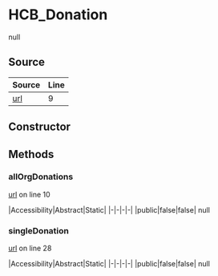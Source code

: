 # HCB_Donation

null
## Source
|Source|Line|
|-|-|
|[url](https://github.com/devramsean0/hcb.js/blob/10afd78/src/api_endpoints/donation.ts#L9)|9|
## Constructor
## Methods
### allOrgDonations
[url](https://github.com/devramsean0/hcb.js/blob/10afd78/src/api_endpoints/donation.ts#L10) on line 10  

|Accessibility|Abstract|Static|
|-|-|-|-|
|public|false|false|
null

### singleDonation
[url](https://github.com/devramsean0/hcb.js/blob/10afd78/src/api_endpoints/donation.ts#L28) on line 28  

|Accessibility|Abstract|Static|
|-|-|-|-|
|public|false|false|
null
